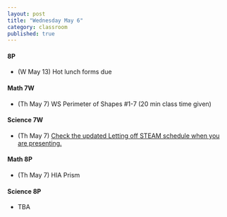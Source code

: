 ```yaml
---
layout: post
title: "Wednesday May 6"
category: classroom
published: true
---
```

#### 8P
* (W May 13) Hot lunch forms due

#### Math 7W
* (Th May 7) WS Perimeter of Shapes #1-7 (20 min class time given)

#### Science 7W
* (Th May 7) <a href="https://docs.google.com/spreadsheets/d/1y_b_imhDCj5xEqRoVe2hgBfz0_gmdVjF0P1YJiA2gMk/edit#gid=0">Check the updated Letting off STEAM schedule when you are presenting.</a>

#### Math 8P
* (Th May 7) HIA Prism

#### Science 8P
* TBA